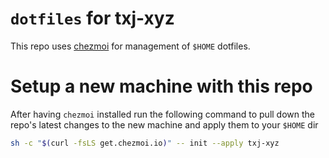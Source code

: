 # `dotfiles` for txj-xyz
This repo uses [chezmoi](https://chezmoi.io/) for management of `$HOME` dotfiles.

# Setup a new machine with this repo

After having `chezmoi` installed run the following command to pull down the repo's latest changes to the new machine and apply them to your `$HOME` dir

```bash
sh -c "$(curl -fsLS get.chezmoi.io)" -- init --apply txj-xyz
```

